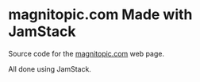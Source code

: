 # magnitopic.com Made with JamStack

Source code for the [magnitopic.com](magnitopic.com) web page.

All done using JamStack.